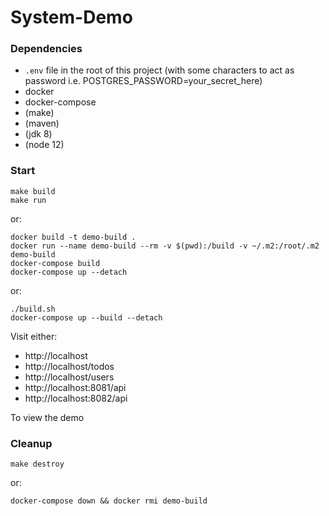 # System-Demo

### Dependencies
* `.env` file in the root of this project (with some characters to act as password i.e. POSTGRES_PASSWORD=your_secret_here)
* docker
* docker-compose
* (make)
* (maven)
* (jdk 8)
* (node 12)

### Start
```
make build
make run
```
or:
```
docker build -t demo-build .
docker run --name demo-build --rm -v $(pwd):/build -v ~/.m2:/root/.m2 demo-build
docker-compose build
docker-compose up --detach
```
or:
```
./build.sh
docker-compose up --build --detach
```
Visit either:
 * http://localhost
 * http://localhost/todos
 * http://localhost/users
 * http://localhost:8081/api
 * http://localhost:8082/api

To view the demo

### Cleanup
```
make destroy
```
or:
```
docker-compose down && docker rmi demo-build
```
